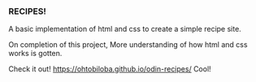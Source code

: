 ### RECIPES!

A basic implementation of html and css to create a simple recipe site.

On completion of this project, More understanding of how html and css works is gotten.

Check it out! https://ohtobiloba.github.io/odin-recipes/
Cool!
